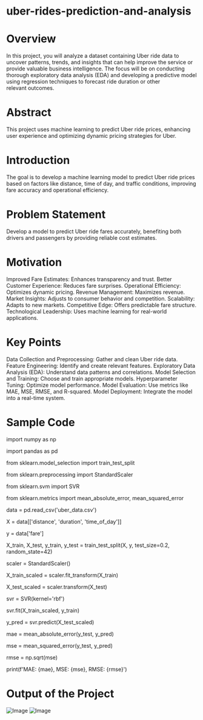 # uber-rides-prediction-and-analysis

# Overview
In this project, you will analyze a dataset containing Uber ride data to uncover patterns, trends, and insights that can help improve the service or provide valuable business intelligence. The focus will be on conducting thorough exploratory data analysis (EDA) and developing a predictive model using regression techniques to forecast ride duration or other relevant outcomes.
# Abstract
This project uses machine learning to predict Uber ride prices, enhancing user experience and optimizing dynamic pricing strategies for Uber.

# Introduction
The goal is to develop a machine learning model to predict Uber ride prices based on factors like distance, time of day, and traffic conditions, improving fare accuracy and operational efficiency.

# Problem Statement
Develop a model to predict Uber ride fares accurately, benefiting both drivers and passengers by providing reliable cost estimates.

# Motivation
Improved Fare Estimates: Enhances transparency and trust.
Better Customer Experience: Reduces fare surprises.
Operational Efficiency: Optimizes dynamic pricing.
Revenue Management: Maximizes revenue.
Market Insights: Adjusts to consumer behavior and competition.
Scalability: Adapts to new markets.
Competitive Edge: Offers predictable fare structure.
Technological Leadership: Uses machine learning for real-world applications.
 # Key Points
Data Collection and Preprocessing: Gather and clean Uber ride data.
Feature Engineering: Identify and create relevant features.
Exploratory Data Analysis (EDA): Understand data patterns and correlations.
Model Selection and Training: Choose and train appropriate models.
Hyperparameter Tuning: Optimize model performance.
Model Evaluation: Use metrics like MAE, MSE, RMSE, and R-squared.
Model Deployment: Integrate the model into a real-time system.
# Sample Code
import numpy as np
 
 
 import pandas as pd

from sklearn.model_selection import train_test_split

from sklearn.preprocessing import StandardScaler

from sklearn.svm import SVR

from sklearn.metrics import mean_absolute_error, mean_squared_error

data = pd.read_csv('uber_data.csv')

X = data[['distance', 'duration', 'time_of_day']]

y = data['fare']

X_train, X_test, y_train, y_test = train_test_split(X, y, test_size=0.2, random_state=42)


scaler = StandardScaler()

X_train_scaled = scaler.fit_transform(X_train)

X_test_scaled = scaler.transform(X_test)


svr = SVR(kernel='rbf')

svr.fit(X_train_scaled, y_train)

y_pred = svr.predict(X_test_scaled)

mae = mean_absolute_error(y_test, y_pred)

mse = mean_squared_error(y_test, y_pred)

rmse = np.sqrt(mse)

print(f'MAE: {mae}, MSE: {mse}, RMSE: {rmse}')

# Output of the Project
![Image](https://github.com/user-attachments/assets/7927ca2b-49ca-4167-8fd1-1391807bda48)
![Image](https://github.com/user-attachments/assets/e470110d-33fd-41c7-bca1-907a1769102e)
